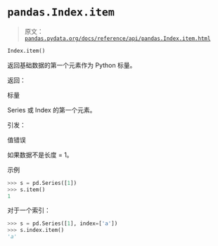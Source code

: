 # `pandas.Index.item`

> 原文：[`pandas.pydata.org/docs/reference/api/pandas.Index.item.html`](https://pandas.pydata.org/docs/reference/api/pandas.Index.item.html)

```py
Index.item()
```

返回基础数据的第一个元素作为 Python 标量。

返回：

标量

Series 或 Index 的第一个元素。

引发：

值错误

如果数据不是长度 = 1。

示例

```py
>>> s = pd.Series([1])
>>> s.item()
1 
```

对于一个索引：

```py
>>> s = pd.Series([1], index=['a'])
>>> s.index.item()
'a' 
```
